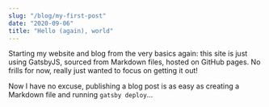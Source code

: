 ```yaml
---
slug: "/blog/my-first-post"
date: "2020-09-06"
title: "Hello (again), world"
---
```


Starting my website and blog from the very basics again: this site is just using
GatsbyJS, sourced from Markdown files, hosted on GitHub pages. No frills for
now, really just wanted to focus on getting it out!

Now I have no excuse, publishing a blog post is as easy as creating a Markdown
file and running `gatsby deploy`...
